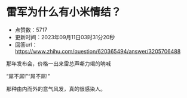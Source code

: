 # 雷军为什么有小米情结？
- 点赞数：5717
- 更新时间：2023年09月11日03时31分20秒
- 回答url：https://www.zhihu.com/question/620365494/answer/3205706488
<body>
 <p data-pid="xaKqAv0g">那年发布会，价格一出来雷总声嘶力竭的呐喊</p>
 <p data-pid="HqkJMAbZ">“屌不屌!”“屌不屌!”</p>
 <p data-pid="v8X0NUCC">那种由内而外的意气风发，真的很感染人。</p>
</body>